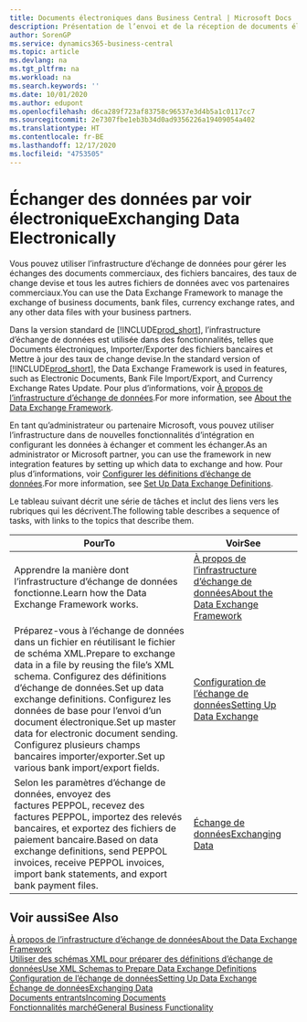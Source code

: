 ```yaml
---
title: Documents électroniques dans Business Central | Microsoft Docs
description: Présentation de l’envoi et de la réception de documents électroniques dans Business Central.
author: SorenGP
ms.service: dynamics365-business-central
ms.topic: article
ms.devlang: na
ms.tgt_pltfrm: na
ms.workload: na
ms.search.keywords: ''
ms.date: 10/01/2020
ms.author: edupont
ms.openlocfilehash: d6ca289f723af83758c96537e3d4b5a1c0117cc7
ms.sourcegitcommit: 2e7307fbe1eb3b34d0ad9356226a19409054a402
ms.translationtype: HT
ms.contentlocale: fr-BE
ms.lasthandoff: 12/17/2020
ms.locfileid: "4753505"
---
```

# <a name="exchanging-data-electronically"></a><span data-ttu-id="799b7-103">Échanger des données par voir électronique</span><span class="sxs-lookup"><span data-stu-id="799b7-103">Exchanging Data Electronically</span></span>
<span data-ttu-id="799b7-104">Vous pouvez utiliser l’infrastructure d’échange de données pour gérer les échanges des documents commerciaux, des fichiers bancaires, des taux de change devise et tous les autres fichiers de données avec vos partenaires commerciaux.</span><span class="sxs-lookup"><span data-stu-id="799b7-104">You can use the Data Exchange Framework to manage the exchange of business documents, bank files, currency exchange rates, and any other data files with your business partners.</span></span>

<span data-ttu-id="799b7-105">Dans la version standard de [!INCLUDE[prod_short](includes/prod_short.md)], l’infrastructure d’échange de données est utilisée dans des fonctionnalités, telles que Documents électroniques, Importer/Exporter des fichiers bancaires et Mettre à jour des taux de change devise.</span><span class="sxs-lookup"><span data-stu-id="799b7-105">In the standard version of [!INCLUDE[prod_short](includes/prod_short.md)], the Data Exchange Framework is used in features, such as Electronic Documents, Bank File Import/Export, and Currency Exchange Rates Update.</span></span> <span data-ttu-id="799b7-106">Pour plus d’informations, voir [À propos de l’infrastructure d’échange de données](across-about-the-data-exchange-framework.md).</span><span class="sxs-lookup"><span data-stu-id="799b7-106">For more information, see [About the Data Exchange Framework](across-about-the-data-exchange-framework.md).</span></span>

<span data-ttu-id="799b7-107">En tant qu’administrateur ou partenaire Microsoft, vous pouvez utiliser l’infrastructure dans de nouvelles fonctionnalités d’intégration en configurant les données à échanger et comment les échanger.</span><span class="sxs-lookup"><span data-stu-id="799b7-107">As an administrator or Microsoft partner, you can use the framework in new integration features by setting up which data to exchange and how.</span></span> <span data-ttu-id="799b7-108">Pour plus d’informations, voir [Configurer les définitions d’échange de données](across-how-to-set-up-data-exchange-definitions.md).</span><span class="sxs-lookup"><span data-stu-id="799b7-108">For more information, see [Set Up Data Exchange Definitions](across-how-to-set-up-data-exchange-definitions.md).</span></span>

<span data-ttu-id="799b7-109">Le tableau suivant décrit une série de tâches et inclut des liens vers les rubriques qui les décrivent.</span><span class="sxs-lookup"><span data-stu-id="799b7-109">The following table describes a sequence of tasks, with links to the topics that describe them.</span></span>  

|<span data-ttu-id="799b7-110">Pour</span><span class="sxs-lookup"><span data-stu-id="799b7-110">To</span></span>|<span data-ttu-id="799b7-111">Voir</span><span class="sxs-lookup"><span data-stu-id="799b7-111">See</span></span>|  
|--------|---------|  
|<span data-ttu-id="799b7-112">Apprendre la manière dont l’infrastructure d’échange de données fonctionne.</span><span class="sxs-lookup"><span data-stu-id="799b7-112">Learn how the Data Exchange Framework works.</span></span>|[<span data-ttu-id="799b7-113">À propos de l’infrastructure d’échange de données</span><span class="sxs-lookup"><span data-stu-id="799b7-113">About the Data Exchange Framework</span></span>](across-about-the-data-exchange-framework.md)|  
|<span data-ttu-id="799b7-114">Préparez-vous à l’échange de données dans un fichier en réutilisant le fichier de schéma XML.</span><span class="sxs-lookup"><span data-stu-id="799b7-114">Prepare to exchange data in a file by reusing the file’s XML schema.</span></span> <span data-ttu-id="799b7-115">Configurez des définitions d’échange de données.</span><span class="sxs-lookup"><span data-stu-id="799b7-115">Set up data exchange definitions.</span></span> <span data-ttu-id="799b7-116">Configurez les données de base pour l’envoi d’un document électronique.</span><span class="sxs-lookup"><span data-stu-id="799b7-116">Set up master data for electronic document sending.</span></span> <span data-ttu-id="799b7-117">Configurez plusieurs champs bancaires importer/exporter.</span><span class="sxs-lookup"><span data-stu-id="799b7-117">Set up various bank import/export fields.</span></span>|[<span data-ttu-id="799b7-118">Configuration de l’échange de données</span><span class="sxs-lookup"><span data-stu-id="799b7-118">Setting Up Data Exchange</span></span>](across-set-up-data-exchange.md)|  
|<span data-ttu-id="799b7-119">Selon les paramètres d’échange de données, envoyez des factures PEPPOL, recevez des factures PEPPOL, importez des relevés bancaires, et exportez des fichiers de paiement bancaire.</span><span class="sxs-lookup"><span data-stu-id="799b7-119">Based on data exchange definitions, send PEPPOL invoices, receive PEPPOL invoices, import bank statements, and export bank payment files.</span></span>|[<span data-ttu-id="799b7-120">Échange de données</span><span class="sxs-lookup"><span data-stu-id="799b7-120">Exchanging Data</span></span>](across-exchange-data.md)|  

## <a name="see-also"></a><span data-ttu-id="799b7-121">Voir aussi</span><span class="sxs-lookup"><span data-stu-id="799b7-121">See Also</span></span>  
[<span data-ttu-id="799b7-122">À propos de l’infrastructure d’échange de données</span><span class="sxs-lookup"><span data-stu-id="799b7-122">About the Data Exchange Framework</span></span>](across-about-the-data-exchange-framework.md)  
[<span data-ttu-id="799b7-123">Utiliser des schémas XML pour préparer des définitions d’échange de données</span><span class="sxs-lookup"><span data-stu-id="799b7-123">Use XML Schemas to Prepare Data Exchange Definitions</span></span>](across-how-to-use-xml-schemas-to-prepare-data-exchange-definitions.md)  
[<span data-ttu-id="799b7-124">Configuration de l’échange de données</span><span class="sxs-lookup"><span data-stu-id="799b7-124">Setting Up Data Exchange</span></span>](across-set-up-data-exchange.md)  
[<span data-ttu-id="799b7-125">Échange de données</span><span class="sxs-lookup"><span data-stu-id="799b7-125">Exchanging Data</span></span>](across-exchange-data.md)  
[<span data-ttu-id="799b7-126">Documents entrants</span><span class="sxs-lookup"><span data-stu-id="799b7-126">Incoming Documents</span></span>](across-income-documents.md)  
[<span data-ttu-id="799b7-127">Fonctionnalités marché</span><span class="sxs-lookup"><span data-stu-id="799b7-127">General Business Functionality</span></span>](ui-across-business-areas.md)
